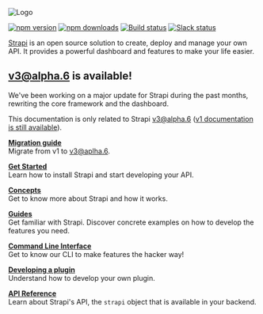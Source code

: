 
![Logo](https://cldup.com/7umchwdUBh.png)

[![npm version](https://img.shields.io/npm/v/strapi.svg)](https://www.npmjs.org/package/strapi)
[![npm downloads](https://img.shields.io/npm/dm/strapi.svg)](https://www.npmjs.org/package/strapi)
[![Build status](https://travis-ci.org/strapi/strapi.svg?branch=master)](https://travis-ci.org/strapi/strapi)
[![Slack status](http://strapi-slack.herokuapp.com/badge.svg)](http://slack.strapi.io)

[Strapi](http://strapi.io) is an open source solution to create, deploy and manage your own API. It provides a powerful dashboard and features to make your life easier.

## v3@alpha.6 is available!
We've been working on a major update for Strapi during the past months, rewriting the core framework and the dashboard.

This documentation is only related to Strapi v3@alpha.6 ([v1 documentation is still available](http://strapi.io/documentation/1.x.x)).

**[Migration guide](migration/migration-guide.md)**<br />
Migrate from v1 to v3@aplha.6.

**[Get Started](getting-started/quick-start.md)**<br />
Learn how to install Strapi and start developing your API.

**[Concepts](concepts/concepts.md)**<br />
Get to know more about Strapi and how it works.

**[Guides](configurations/configurations.md)**<br />
Get familiar with Strapi. Discover concrete examples on how to develop the features you need.

**[Command Line Interface](cli/CLI.md)**<br />
Get to know our CLI to make features the hacker way!

**[Developing a plugin](plugins/development.md)**<br />
Understand how to develop your own plugin.

**[API Reference](api-reference/reference.md)**<br />
Learn about Strapi's API, the `strapi` object that is available in your backend.
